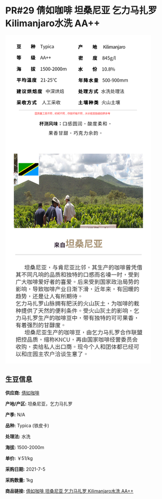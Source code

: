 # PR#29 倩如咖啡 坦桑尼亚 乞力马扎罗 Kilimanjaro水洗 AA++

![Image](res/1.png)

## 生豆信息

**供应商:** [倩如咖啡](https://qianrucoffee.taobao.com/?spm=2013.1.0.0.40654cd8qKKHPs)

**产地/产区:** 坦桑尼亚，乞力马扎罗

**产季:** N/A

**品种:** Typica (铁皮卡)

**处理法:** 水洗

**海拔:** 1500-2000m

**单价:** ￥51/kg

**采购日期:** 2021-7-5

**采购数量:** 1kg

**商品链接:** [倩如咖啡 坦桑尼亚 乞力马扎罗 Kilimanjaro水洗 AA++](https://item.taobao.com/item.htm?spm=a1z09.2.0.0.45822e8d41lpuR&id=37512326013&_u=cdd639d38)
